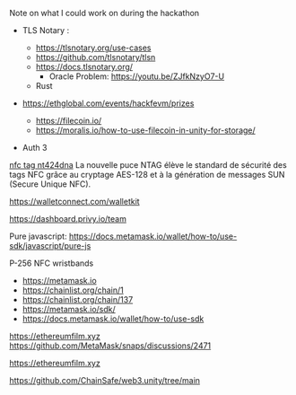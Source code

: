
Note on what I could work on during the hackathon


- TLS Notary : 
  - https://tlsnotary.org/use-cases
  - https://github.com/tlsnotary/tlsn
  - https://docs.tlsnotary.org/
    - Oracle Problem: https://youtu.be/ZJfkNzyO7-U
  - Rust


  


- https://ethglobal.com/events/hackfevm/prizes
  - https://filecoin.io/
  - https://moralis.io/how-to-use-filecoin-in-unity-for-storage/

- Auth 3 




[nfc tag nt424dna](https://www.shopnfc.com/fr/etiquettes-nfc/313-588-tags-nfc-ntag424-dna-29mm-adhesifs.html)
La nouvelle puce NTAG élève le standard de sécurité des tags NFC grâce au cryptage AES-128 et à la génération de messages SUN (Secure Unique NFC).


https://walletconnect.com/walletkit

https://dashboard.privy.io/team


Pure javascript: https://docs.metamask.io/wallet/how-to/use-sdk/javascript/pure-js



P-256 NFC wristbands
- https://metamask.io
- https://chainlist.org/chain/1
- https://chainlist.org/chain/137
- https://metamask.io/sdk/
- https://docs.metamask.io/wallet/how-to/use-sdk

https://ethereumfilm.xyz
https://github.com/MetaMask/snaps/discussions/2471

https://ethereumfilm.xyz




https://github.com/ChainSafe/web3.unity/tree/main
